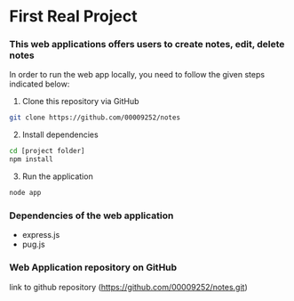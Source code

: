 # First Real Project

### This web applications offers users to create notes, edit, delete notes

In order to run the web app locally, you need to follow the given steps indicated below:

1. Clone this repository via GitHub
```bash
git clone https://github.com/00009252/notes
```
2. Install dependencies
```bash
cd [project folder]
npm install 
```

3. Run the application
```bash
node app
```

### Dependencies of the web application
- express.js
- pug.js

### Web Application repository on GitHub

link to github repository (https://github.com/00009252/notes.git)